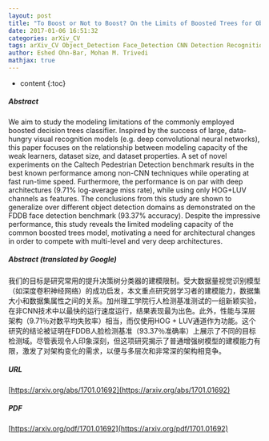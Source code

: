 ```yaml
---
layout: post
title: "To Boost or Not to Boost? On the Limits of Boosted Trees for Object Detection"
date: 2017-01-06 16:51:32
categories: arXiv_CV
tags: arXiv_CV Object_Detection Face_Detection CNN Detection Recognition
author: Eshed Ohn-Bar, Mohan M. Trivedi
mathjax: true
---
```


* content
{:toc}

##### Abstract
We aim to study the modeling limitations of the commonly employed boosted decision trees classifier. Inspired by the success of large, data-hungry visual recognition models (e.g. deep convolutional neural networks), this paper focuses on the relationship between modeling capacity of the weak learners, dataset size, and dataset properties. A set of novel experiments on the Caltech Pedestrian Detection benchmark results in the best known performance among non-CNN techniques while operating at fast run-time speed. Furthermore, the performance is on par with deep architectures (9.71% log-average miss rate), while using only HOG+LUV channels as features. The conclusions from this study are shown to generalize over different object detection domains as demonstrated on the FDDB face detection benchmark (93.37% accuracy). Despite the impressive performance, this study reveals the limited modeling capacity of the common boosted trees model, motivating a need for architectural changes in order to compete with multi-level and very deep architectures.

##### Abstract (translated by Google)
我们的目标是研究常用的提升决策树分类器的建模限制。受大数据量视觉识别模型（如深度卷积神经网络）的成功启发，本文重点研究弱学习者的建模能力，数据集大小和数据集属性之间的关系。加州理工学院行人检测基准测试的一组新颖实验，在非CNN技术中以最快的运行速度运行，结果表现最为出色。此外，性能与深层架构（9.71％对数平均失败率）相当，而仅使用HOG + LUV通道作为功能。这个研究的结论被证明在FDDB人脸检测基准（93.37％准确率）上展示了不同的目标检测域。尽管表现令人印象深刻，但这项研究揭示了普通增强树模型的建模能力有限，激发了对架构变化的需求，以便与多层次和非常深的架构相竞争。

##### URL
[https://arxiv.org/abs/1701.01692](https://arxiv.org/abs/1701.01692)

##### PDF
[https://arxiv.org/pdf/1701.01692](https://arxiv.org/pdf/1701.01692)

